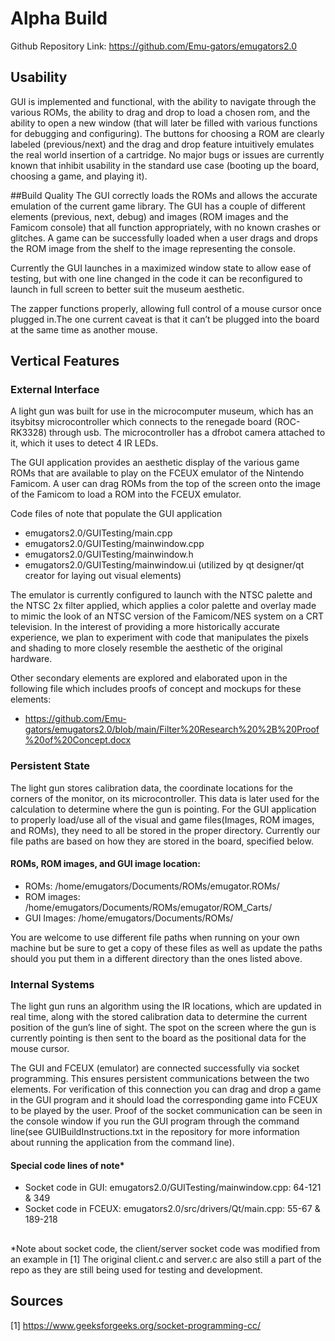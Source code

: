 # Alpha Build

Github Repository Link: https://github.com/Emu-gators/emugators2.0

## Usability

GUI is implemented and functional, with the ability to navigate through the various ROMs, the ability to drag and drop to load a chosen rom, and the ability to open a new window (that will later be filled with various functions for debugging and configuring). The buttons for choosing a ROM are clearly labeled (previous/next) and the drag and drop feature intuitively emulates the real world insertion of a cartridge. No major bugs or issues are currently known that inhibit usability in the standard use case (booting up the board, choosing a game, and playing it).

##Build Quality
The GUI correctly loads the ROMs and allows the accurate emulation of the current game library. The GUI has a couple of different elements (previous, next, debug) and images (ROM images and the Famicom console) that all function appropriately, with no known crashes or glitches.  A game can be successfully loaded when a user drags and drops the ROM image from the shelf to the image representing the console.

Currently the GUI launches in a maximized window state to allow ease of testing, but with one line changed in the code it can be reconfigured to launch in full screen to better suit the museum aesthetic. 

The zapper functions properly, allowing full control of a mouse cursor once plugged in.The one current caveat is that it can’t be plugged into the board at the same time as another mouse. 

## Vertical Features

### External Interface

A light gun was built for use in the microcomputer museum, which has an itsybitsy microcontroller which connects to the renegade board (ROC-RK3328) through usb. The microcontroller has a dfrobot camera attached to it, which it uses to detect 4 IR LEDs. 

The GUI application provides an aesthetic display of the various game ROMs that are available to play on the FCEUX emulator of the Nintendo Famicom. A user can drag ROMs from the top of the screen onto the image of the Famicom to load a ROM into the FCEUX emulator. 

Code files of note that populate the GUI application
- emugators2.0/GUITesting/main.cpp
- emugators2.0/GUITesting/mainwindow.cpp
- emugators2.0/GUITesting/mainwindow.h
- emugators2.0/GUITesting/mainwindow.ui (utilized by qt designer/qt creator for laying out visual elements)

The emulator is currently configured to launch with the NTSC palette and the NTSC 2x filter applied, which applies a color palette and overlay made to mimic the look of an NTSC version of the Famicom/NES system on a CRT television. In the interest of providing a more historically accurate experience, we plan to experiment with code that manipulates the pixels and shading to more closely resemble the aesthetic of the original hardware. 

Other secondary elements are explored and elaborated upon in the following file which includes proofs of concept and mockups for these elements:
- https://github.com/Emu-gators/emugators2.0/blob/main/Filter%20Research%20%2B%20Proof%20of%20Concept.docx


### Persistent State

The light gun stores calibration data, the coordinate locations for the corners of the monitor, on its microcontroller. This data is later used for the calculation to determine where the gun is pointing.
 For the GUI application to properly load/use all of the visual and game files(Images, ROM images, and ROMs), they need to all be stored in the proper directory. Currently our file paths are based on how they are stored in the board, specified below.

#### ROMs, ROM images, and GUI image location:
 - ROMs: /home/emugators/Documents/ROMs/emugator.ROMs/
 - ROM images: /home/emugators/Documents/ROMs/emugator/ROM_Carts/
 - GUI Images: /home/emugators/Documents/ROMs/

You are welcome to use different file paths when running on your own machine but be sure to get a copy of these files as well as update the paths should you put them in a different directory than the ones listed above.

### Internal Systems

The light gun runs an algorithm using the IR locations, which are updated in real time, along with the stored calibration data to determine the current position of the gun’s line of sight. The spot on the screen where the gun is currently pointing is then sent to the board as the positional data for the mouse cursor.

The GUI and FCEUX (emulator) are connected successfully via socket programming. This ensures persistent communications between the two elements. For verification of this connection you can drag and drop a game in the GUI program and it should load the corresponding game into FCEUX to be played by the user. Proof of the socket communication can be seen in the console window if you run the GUI program through the command line(see GUIBuildInstructions.txt in the repository for more information about running the application from the command line).

#### Special code lines of note*
 - Socket code in GUI: emugators2.0/GUITesting/mainwindow.cpp: 64-121 & 349 
 - Socket code in FCEUX: emugators2.0/src/drivers/Qt/main.cpp: 55-67 & 189-218
## 
*Note about socket code, the client/server socket code was modified from an example in [1] The original client.c and server.c are also still a part of the repo as they are still being used for testing and development.

## Sources

[1] https://www.geeksforgeeks.org/socket-programming-cc/
